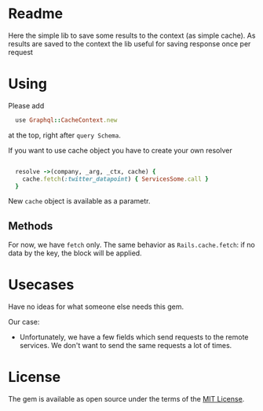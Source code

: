 # Readme
Here the simple lib to save some results to the context (as simple cache).
As results are saved to the context the lib useful for saving response once per request

# Using
Please add

```ruby
  use Graphql::CacheContext.new
```

at the top, right after `query Schema`.

If you want to use cache object you have to create your own resolver

```ruby

  resolve ->(company, _arg, _ctx, cache) {
    cache.fetch(:twitter_datapoint) { ServicesSome.call }
  }

```

New `cache` object is available as a parametr.

## Methods
For now, we have `fetch` only. The same behavior as `Rails.cache.fetch`: if no data by the key, the block will be applied.

# Usecases

Have no ideas for what someone else needs this gem.

Our case:
- Unfortunately, we have a few fields which send requests to the remote services. We don't want to send the same requests a lot of times.

# License

The gem is available as open source under the terms of the [MIT License](https://opensource.org/licenses/MIT).
